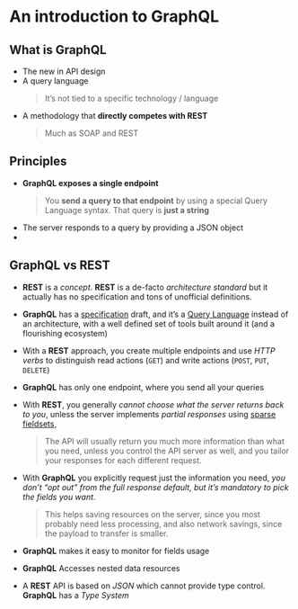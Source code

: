 # An introduction to GraphQL

## What is GraphQL
- The new in API design
- A query language
   >It’s not tied to a specific technology / language
- A methodology that **directly competes with REST**
	> Much as SOAP and REST
	
## Principles
- **GraphQL exposes a single endpoint**
	>You **send a query to that endpoint** by using a special Query Language syntax. That query is **just a string**
- The server responds to a query by providing a JSON object
- 
## GraphQL vs REST 
- **REST** is a *concept*. **REST** is a de-facto *architecture standard* but it actually has no specification and tons of unofficial definitions.
- **GraphQL** has a [specification](https://graphql.github.io/graphql-spec/) draft, and it’s a [Query Language](http://graphql.org/learn/queries/) instead of an architecture, with a well defined set of tools built around it (and a flourishing ecosystem)
- With a **REST** approach, you create multiple endpoints and use *HTTP verbs* to distinguish read actions (`GET`) and write actions (`POST`, `PUT`, `DELETE`)
- **GraphQL** has only one endpoint, where you send all your queries
- With **REST**, you generally *cannot choose what the server returns back to you*, unless the server implements *partial responses* using [sparse fieldsets](http://jsonapi.org/format/#fetching-sparse-fieldsets),
	> The API will usually return you much more information than what you need, unless you control the API server as well, and you tailor your responses for each different request.
	
- With **GraphQL** you explicitly request just the information you need, *you don’t “opt out” from the full response default, but it’s mandatory to pick the fields you want*.
	> This helps saving resources on the server, since you most probably need less processing, and also network savings, since the payload to transfer is smaller.
-  **GraphQL** makes it easy to monitor for fields usage
-  **GraphQL** Accesses nested data resources
-  A **REST** API is based on *JSON* which cannot provide type control. **GraphQL** has a *Type System*
